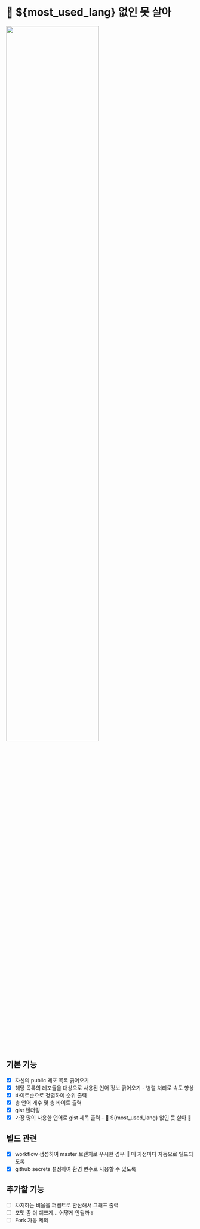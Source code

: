 # 🐰 ${most_used_lang} 없인 못 살아 

<img src="https://user-images.githubusercontent.com/98504939/176718897-69df3001-198e-4dbb-a77d-9bbcb707cd89.png" width=70%>

## 기본 기능
- [X] 자신의 public 레포 목록 긁어오기
- [X] 해당 목록의 레포들을 대상으로 사용된 언어 정보 긁어오기 - 병렬 처리로 속도 향상
- [X] 바이트순으로 정렬하여 순위 출력
- [X] 총 언어 개수 및 총 바이트 출력
- [X] gist 렌더링
- [X] 가장 많이 사용한 언어로 gist 제목 출력 - 🐰 ${most_used_lang} 없인 못 살아 🐰

## 빌드 관련
- [X] workflow 생성하여 master 브랜치로 푸시한 경우 || 매 자정마다 자동으로 빌드되도록
- [X] github secrets 설정하여 환경 변수로 사용할 수 있도록 

## 추가할 기능
- [ ] 차지하는 비율을 퍼센트로 환산해서 그래프 출력
- [ ] 포맷 좀 더 예쁘게... 어떻게 안될까ㅎ
- [ ] Fork 자동 제외

